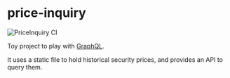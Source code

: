 # price-inquiry

![PriceInquiry CI](https://github.com/mohankapil3/price-inquiry/actions/workflows/PriceInquiry%20CI/badge.svg)

Toy project to play with [GraphQL](https://graphql.org/).

It uses a static file to hold historical security prices, and provides an API to query them.  